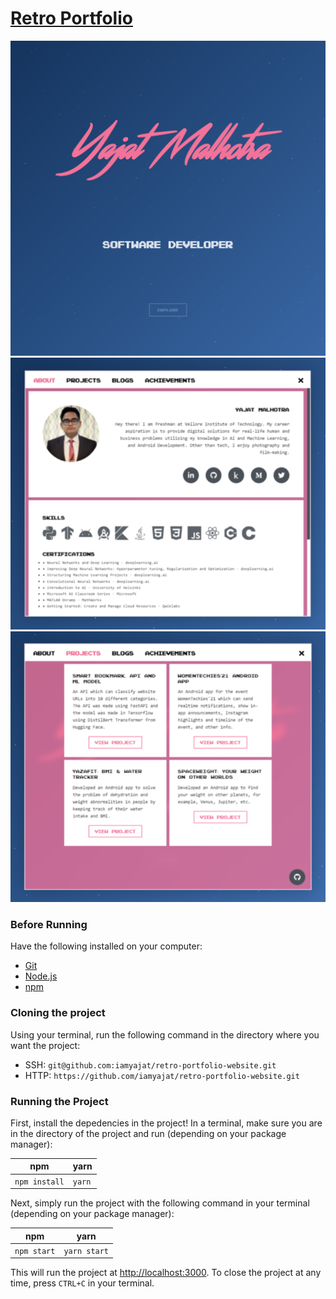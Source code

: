 # [Retro Portfolio](https://retro-portfolio.pages.dev/)

![Home Screen](./public/screenshots/home-screen.png)
![Summary Screen](./public/screenshots/dev-screen.png)
![Projects Screen](./public/screenshots/projects-screen.png)

### Before Running
Have the following installed on your computer:

- [Git](https://git-scm.com/downloads)
- [Node.js](https://nodejs.org/)
- [npm](https://docs.npmjs.com/downloading-and-installing-node-js-and-npm)

### Cloning the project
Using your terminal, run the following command in the directory where you want the project:

- SSH: `git@github.com:iamyajat/retro-portfolio-website.git`
- HTTP: `https://github.com/iamyajat/retro-portfolio-website.git`

### Running the Project
First, install the depedencies in the project! In a terminal, make sure you are in the directory of the project and run (depending on your package manager):

| npm | yarn |
| ----------- | ----------- |
| `npm install` | `yarn` |

Next, simply run the project with the following command in your terminal (depending on your package manager):

| npm | yarn |
| ----------- | ----------- |
| `npm start` | `yarn start` |

This will run the project at  [http://localhost:3000](http://localhost:3000). To close the project at any time, press `CTRL+C` in your terminal.